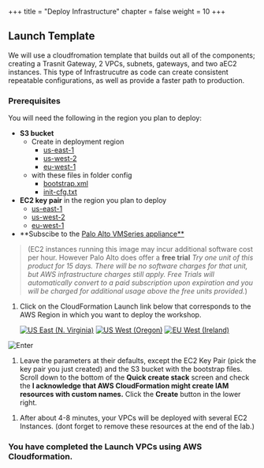 +++
title = "Deploy Infrastructure"
chapter = false
weight = 10
+++

## Launch Template

We will use a cloudfromation template that builds out all of the components; creating a Trasnit Gateway, 2 VPCs, subnets, gateways, and two aEC2 instances. This type of Infrastrucutre as code can create consistent repeatable configurations, as well as provide a faster path to production.

### Prerequisites ###
You will need the following in the region you plan to deploy:
- **S3 bucket** 
  - Create in deployment region
    - [us-east-1](https://s3.console.aws.amazon.com/s3/bucket/create?region=us-east-1)
    - [us-west-2](https://s3.console.aws.amazon.com/s3/bucket/create?region=us-west-2)
    - [eu-west-1](https://s3.console.aws.amazon.com/s3/bucket/create?region=eu-west-1)
  - with these files in folder config
    - [bootstrap.xml](https://seib-paloalto-bootstrap.s3-eu-west-1.amazonaws.com/config/bootstrap.xml)
    - [init-cfg.txt](https://seib-paloalto-bootstrap.s3-eu-west-1.amazonaws.com/config/init-cfg.txt)
- **EC2 key pair** in the region you plan to deploy
  - [us-east-1](https://us-east-1.console.aws.amazon.com/ec2/v2/home?region=eu-west-1#CreateKeyPair:)
  - [us-west-2](https://us-west-2.console.aws.amazon.com/ec2/v2/home?region=eu-west-1#CreateKeyPair:)
  - [eu-west-1](https://eu-west-1.console.aws.amazon.com/ec2/v2/home?region=eu-west-1#CreateKeyPair:)
- **Subscibe to the [Palo Alto VMSeries appliance**](https://aws.amazon.com/marketplace/pp/B083LH64T3?ref_=srh_res_product_title)
>(EC2 instances running this image may incur additional software cost per hour. However Palo Alto does offer a **free trial** *Try one unit of this product for 15 days. There will be no software charges for that unit, but AWS infrastructure charges still apply. Free Trials will automatically convert to a paid subscription upon expiration and you will be charged for additional usage above the free units provided.*)

1. Click on the CloudFormation Launch link below that corresponds to the AWS Region in which you want to deploy the workshop.

   [![US East (N. Virginia)](https://samdengler.github.io/cloudformation-launch-stack-button-svg/images/us-east-1.svg)](https://console.aws.amazon.com/cloudformation/home?region=us-east-1#/stacks/create/review?stackName=gwlblab&templateURL=https://seib-paloalto-bootstrap.s3.amazonaws.com//cfn/networkingdemos-gwlbworkshop.yml&param_VMSeriesAMI=ami-0847cff6598da0a2f)
   [![US West (Oregon)](https://samdengler.github.io/cloudformation-launch-stack-button-svg/images/eu-west-1.svg)](https://console.aws.amazon.com/cloudformation/home?region=us-west-2#/stacks/create/review?stackName=gwlblab&templateURL=https://seib-paloalto-bootstrap.s3.amazonaws.com//cfn/networkingdemos-gwlbworkshop.yml&param_VMSeriesAMI=ami-0f8c3e2c1b7b4bcc9)
   [![EU West (Ireland)](https://samdengler.github.io/cloudformation-launch-stack-button-svg/images/eu-west-1.svg)](https://console.aws.amazon.com/cloudformation/home?region=us-east-1#/stacks/create/review?stackName=gwlblab&templateURL=https://seib-paloalto-bootstrap.s3.amazonaws.com//cfn/networkingdemos-gwlbworkshop.yml&param_VMSeriesAMI=ami-00ad2b17de74dd860)


![Enter](/images/2ndvpc-ack.png)

1. Leave the parameters at their defaults, except the EC2 Key Pair (pick the key pair you just created) and the S3 bucket with the bootstrap files. Scroll down to the bottom of the **Quick create stack** screen and check the **I acknowledge that AWS CloudFormation might create IAM resources with custom names.** Click the **Create** button in the lower right.

1) After about 4-8 minutes, your VPCs will be deployed with several EC2 Instances. (dont forget to remove these resources at the end of the lab.)

### You have completed the Launch VPCs using AWS Cloudformation.

